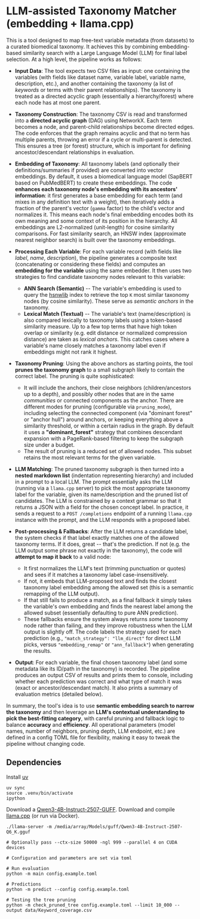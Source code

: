 # LLM-assisted Taxonomy Matcher (embedding + llama.cpp)

This is a tool designed to map free-text variable metadata (from datasets) to a curated biomedical taxonomy. It achieves this by combining embedding-based similarity search with a Large Language Model (LLM) for final label selection. At a high level, the pipeline works as follows:

-   **Input Data**: The tool expects two CSV files as input: one containing the variables (with fields like dataset name, variable label, variable name, description, etc.), and another containing the taxonomy (a list of *keywords* or terms with their parent relationships). The taxonomy is treated as a directed acyclic graph (essentially a hierarchy/forest) where each node has at most one parent.

-   **Taxonomy Construction**: The taxonomy CSV is read and transformed into a **directed acyclic graph** (DAG) using NetworkX. Each term becomes a node, and parent-child relationships become directed edges. The code enforces that the graph remains acyclic and that no term has multiple parents, throwing an error if a cycle or multi-parent is detected. This ensures a tree (or forest) structure, which is important for defining ancestor/descendant relationships in evaluation.

-   **Embedding of Taxonomy**: All taxonomy labels (and optionally their definitions/summaries if provided) are converted into vector embeddings. By default, it uses a biomedical language model (SapBERT based on PubMedBERT) to create these embeddings. The code **enhances each taxonomy node's embedding with its ancestors\' information**: it first generates a base embedding for each term (and mixes in any definition text with a weight), then iteratively adds a fraction of the parent's vector (`gamma` factor) to the child's vector and normalizes it. This means each node's final embedding encodes both its own meaning and some context of its position in the hierarchy. All embeddings are L2-normalized (unit-length) for cosine similarity comparisons. For fast similarity search, an HNSW index (approximate nearest neighbor search) is built over the taxonomy embeddings.

-   **Processing Each Variable**: For each variable record (with fields like *label*, *name*, *description*), the pipeline generates a composite text (concatenating or considering these fields) and computes an **embedding for the variable** using the same embedder. It then uses two strategies to find candidate taxonomy nodes relevant to this variable:

    -  **ANN Search (Semantic)** -- The variable's embedding is used to query the [hsnwlib](https://github.com/nmslib/hnswlib) index to retrieve the top `K` most similar taxonomy nodes (by cosine similarity). These serve as *semantic anchors* in the taxonomy.
    -  **Lexical Match (Textual)** -- The variable's text (name/description) is also compared lexically to taxonomy labels using a token-based similarity measure. Up to a few top terms that have high token overlap or similarity (e.g. edit distance or normalized compression distance) are taken as *lexical anchors*. This catches cases where a variable's name closely matches a taxonomy label even if embeddings might not rank it highest.

-   **Taxonomy Pruning**: Using the above anchors as starting points, the tool **prunes the taxonomy graph** to a small subgraph likely to contain the correct label. The pruning is quite sophisticated:

    - It will include the anchors, their close neighbors (children/ancestors up to a depth), and possibly other nodes that are in the same *communities* or connected components as the anchor. There are different modes for pruning (configurable via `pruning_mode`), including selecting the connected component (via "dominant forest" or "anchor hull") around anchors, or keeping everything above a similarity threshold, or within a certain radius in the graph. By default it uses a **"dominant_forest"** strategy that combines descendant expansion with a PageRank-based filtering to keep the subgraph size under a budget.
    - The result of pruning is a reduced set of allowed nodes. This subset retains the most relevant terms for the given variable.

-   **LLM Matching**: The pruned taxonomy subgraph is then turned into a **nested markdown list** (indentation representing hierarchy) and included in a prompt to a local LLM. The prompt essentially asks the LLM (running via a `llama.cpp` server) to pick the most appropriate taxonomy label for the variable, given its name/description and the pruned list of candidates. The LLM is constrained by a context grammar so that it returns a JSON with a field for the chosen concept label. In practice, it sends a request to a `POST /completions` endpoint of a running `llama.cpp` instance with the prompt, and the LLM responds with a proposed label.

-   **Post-processing & Fallbacks**: After the LLM returns a candidate label, the system checks if that label exactly matches one of the allowed taxonomy terms. If it does, great -- that's the prediction. If not (e.g. the LLM output some phrase not exactly in the taxonomy), the code will **attempt to map it back** to a valid node:

    - It first normalizes the LLM's text (trimming punctuation or quotes) and sees if it matches a taxonomy label case-insensitively.
    - If not, it embeds that LLM-proposed text and finds the closest taxonomy label embedding among the allowed set (this is a semantic remapping of the LLM output).
    - If that still fails to produce a match, as a final fallback it simply takes the variable's own embedding and finds the nearest label among the allowed subset (essentially defaulting to pure ANN prediction).
    - These fallbacks ensure the system always returns *some* taxonomy node rather than failing, and they improve robustness when the LLM output is slightly off. The code labels the strategy used for each prediction (e.g., `"match_strategy": "llm_direct"` for direct LLM picks, versus `"embedding_remap"` or `"ann_fallback"`) when generating the results.

-   **Output**: For each variable, the final chosen taxonomy label (and some metadata like its ID/path in the taxonomy) is recorded. The pipeline produces an output CSV of results and prints them to console, including whether each prediction was correct and what type of match it was (exact or ancestor/descendant match). It also prints a summary of evaluation metrics (detailed below).

In summary, the tool's idea is to use **semantic embedding search to narrow the taxonomy** and then leverage an **LLM's contextual understanding to pick the best-fitting category**, with careful pruning and fallback logic to balance **accuracy** and **efficiency**. All operational parameters (model names, number of neighbors, pruning depth, LLM endpoint, etc.) are defined in a config TOML file for flexibility, making it easy to tweak the pipeline without changing code.


## Dependencies
Install [uv](https://docs.astral.sh/uv/getting-started/installation/)

``` shell
uv sync
source .venv/bin/activate
ipython
```

Download a [Qwen3-4B-Instruct-2507-GUFF](https://huggingface.co/unsloth/Qwen3-4B-Instruct-2507-GGUF).
Download and compile [llama.cpp](https://github.com/ggml-org/llama.cpp) (or run via Docker).

``` shell
./llama-server -m /media/array/Models/guff/Qwen3-4B-Instruct-2507-Q6_K.gguf

# Optionally pass --ctx-size 50000 -ngl 999 --parallel 4 on CUDA devices
```

``` shell
# Configuration and parameters are set via toml

# Run evaluation
python -m main config.example.toml

# Predictions
python -m predict --config config.example.toml

# Testing the tree pruning
python -m check_pruned_tree config.example.toml --limit 10_000 --output data/Keyword_coverage.csv
```
